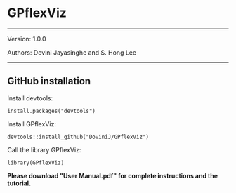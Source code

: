 # GPflexViz

---

Version: 1.0.0

Authors: Dovini Jayasinghe and S. Hong Lee

---

## GitHub installation

Install devtools:
```
install.packages("devtools")
```
Install GPflexViz:
```
devtools::install_github("DoviniJ/GPflexViz")
```
Call the library GPflexViz:
```
library(GPflexViz)
```

**Please download "User Manual.pdf" for complete instructions and the tutorial.**

